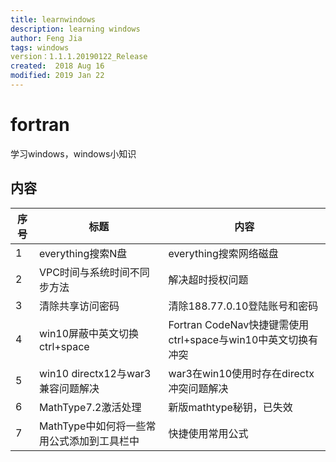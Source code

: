 ```yaml
---
title: learnwindows
description: learning windows
author: Feng Jia
tags: windows
version：1.1.1.20190122_Release
created:  2018 Aug 16 
modified: 2019 Jan 22
---
```


# fortran

学习windows，windows小知识

## 内容

| 序号 | 标题                                       | 内容                                                         |
| ---- | ------------------------------------------ | ------------------------------------------------------------ |
| 1    | everything搜索N盘                          | everything搜索网络磁盘                                       |
| 2    | VPC时间与系统时间不同步方法                | 解决超时授权问题                                             |
| 3    | 清除共享访问密码                           | 清除188.77.0.10登陆账号和密码                                |
| 4    | win10屏蔽中英文切换ctrl+space              | Fortran CodeNav快捷键需使用ctrl+space与win10中英文切换有冲突 |
| 5    | win10 directx12与war3兼容问题解决          | war3在win10使用时存在directx冲突问题解决                     |
| 6    | MathType7.2激活处理                        | 新版mathtype秘钥，已失效                                     |
| 7    | MathType中如何将一些常用公式添加到工具栏中 | 快捷使用常用公式                                             |
